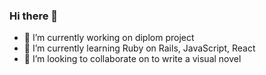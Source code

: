 ### Hi there 👋


- 🔭 I’m currently working on diplom project
- 🌱 I’m currently learning Ruby on Rails, JavaScript, React 
- 👯 I’m looking to collaborate on to write a visual novel

<!--
**turandott/turandott** is a ✨ _special_ ✨ repository because its `README.md` (this file) appears on your GitHub profile.

Here are some ideas to get you started:

- 🔭 I’m currently working on ...
- 🌱 I’m currently learning react
- 👯 I’m looking to collaborate on ...
- 🤔 I’m looking for help with ...
- 💬 Ask me about ...
- 📫 How to reach me: ...
- 😄 Pronouns: ...
- ⚡ Fun fact: ...
-->
